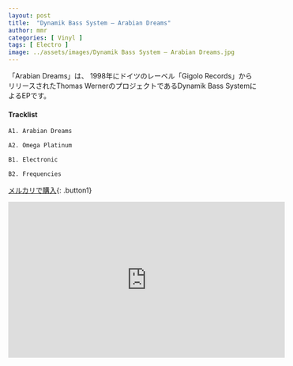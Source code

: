 ```yaml
---
layout: post
title:  "Dynamik Bass System – Arabian Dreams"
author: mmr
categories: [ Vinyl ]
tags: [ Electro ]
image: ../assets/images/Dynamik Bass System – Arabian Dreams.jpg
---
```


「Arabian Dreams」は、
1998年にドイツのレーベル「Gigolo Records」からリリースされたThomas WernerのプロジェクトであるDynamik Bass SystemによるEPです。


#### Tracklist
```md
A1. Arabian Dreams

A2. Omega Platinum

B1. Electronic

B2. Frequencies
```

[メルカリで購入](https://jp.mercari.com/item/m22979609212?afid=6142608987){: .button1}

<iframe width="560" height="315" src="https://www.youtube.com/embed/McEh6frr_sk?si=O6kij959JEJJu3ql" title="YouTube video player" frameborder="0" allow="accelerometer; autoplay; clipboard-write; encrypted-media; gyroscope; picture-in-picture; web-share" referrerpolicy="strict-origin-when-cross-origin" allowfullscreen></iframe>